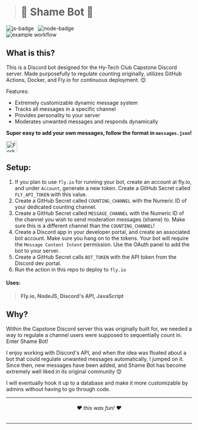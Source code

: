> # 👑 **Shame Bot** 👑

<img src="https://img.shields.io/badge/JavaScript-F7DF1E?style=for-the-badge&logo=javascript&logoColor=black" alt="js-badge" /> &ensp;<img src="https://img.shields.io/badge/Node.js-43853D?style=for-the-badge&logo=node.js&logoColor=white" alt="node-badge" /> &ensp;
<br>
![example workflow](https://github.com/RoyalTwo/shamebot/actions/workflows/fly.yml/badge.svg)

## What is this?
This is a Discord bot designed for the Hy-Tech Club Capstone Discord 
server. Made purposefully to regulate counting originally, utilizes GitHub Actions, Docker, and Fly.io for continuous deployment. 😊

Features:
* Extremely customizable dynamic message system
* Tracks all messages in a specific channel
* Provides personality to your server
* Moderates unwanted messages and responds dynamically

**Super easy to add your own messages, follow the format in `messages.json`!**

<img style="height:30px; display: block" alt="Fork repo" src="https://img.shields.io/github/forks/RoyalTwo/shamebot?color=lightblue&label=fork&style=for-the-badge"/>

## Setup:

1. If you plan to use `fly.io` for running your bot, create an account at fly.io, and under `Account`, generate a new token. Create a GitHub Secret called `FLY_API_TOKEN` with this value.
2. Create a GitHub Secret called `COUNTING_CHANNEL` with the Numeric ID of your dedicated counting channel.
3. Create a GitHub Secret called `MESSAGE_CHANNEL` with the Numeric ID of the channel you wish to send moderation messages (shame) to. Make sure this is a different channel than the `COUNTING_CHANNEL`!
4. Create a Discord app in your developer portal, and create an associated bot account. Make sure you hang on to the tokens. Your bot will require the `Message Content Intent` permission. Use the OAuth panel to add the bot to your server.
5. Create a GitHub Secret calls `BOT_TOKEN` with the API token from the Discord dev portal.
6. Run the action in this repo to deploy to `fly.io`

#### Uses:
> **Fly.io, NodeJS, Discord's API, JavaScript**

## Why?
Within the Capstone Discord server this was originally built for, 
we needed a way to regulate a channel users were supposed to sequentially
count in. Enter Shame Bot!

I enjoy working with Discord's API, and when the idea was floated about a bot
that could regulate unwanted messages automatically, I jumped on it. Since then,
new messages have been added, and Shame Bot has become extremely well liked in
its original community 😊

I will eventually hook it up to a database and make it more customizable by admins
without having to go through code.

---
<h6 align="center">❤️ this was fun! ❤️</h6>

---

